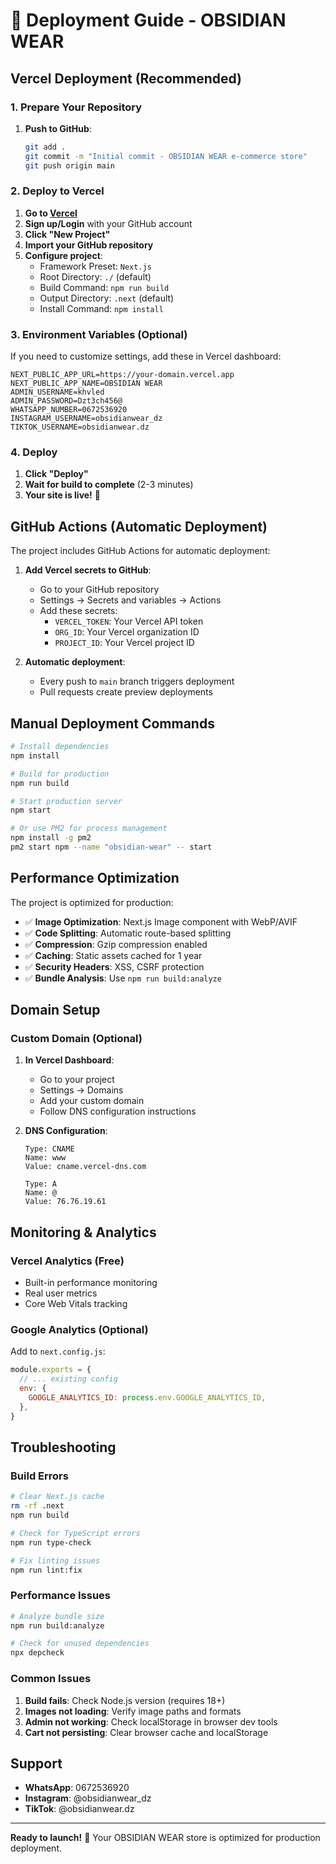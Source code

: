 # 🚀 Deployment Guide - OBSIDIAN WEAR

## Vercel Deployment (Recommended)

### 1. Prepare Your Repository

1. **Push to GitHub**:
   ```bash
   git add .
   git commit -m "Initial commit - OBSIDIAN WEAR e-commerce store"
   git push origin main
   ```

### 2. Deploy to Vercel

1. **Go to [Vercel](https://vercel.com)**
2. **Sign up/Login** with your GitHub account
3. **Click "New Project"**
4. **Import your GitHub repository**
5. **Configure project**:
   - Framework Preset: `Next.js`
   - Root Directory: `./` (default)
   - Build Command: `npm run build`
   - Output Directory: `.next` (default)
   - Install Command: `npm install`

### 3. Environment Variables (Optional)

If you need to customize settings, add these in Vercel dashboard:

```
NEXT_PUBLIC_APP_URL=https://your-domain.vercel.app
NEXT_PUBLIC_APP_NAME=OBSIDIAN WEAR
ADMIN_USERNAME=khvled
ADMIN_PASSWORD=Dzt3ch456@
WHATSAPP_NUMBER=0672536920
INSTAGRAM_USERNAME=obsidianwear_dz
TIKTOK_USERNAME=obsidianwear.dz
```

### 4. Deploy

1. **Click "Deploy"**
2. **Wait for build to complete** (2-3 minutes)
3. **Your site is live!** 🎉

## GitHub Actions (Automatic Deployment)

The project includes GitHub Actions for automatic deployment:

1. **Add Vercel secrets to GitHub**:
   - Go to your GitHub repository
   - Settings → Secrets and variables → Actions
   - Add these secrets:
     - `VERCEL_TOKEN`: Your Vercel API token
     - `ORG_ID`: Your Vercel organization ID
     - `PROJECT_ID`: Your Vercel project ID

2. **Automatic deployment**:
   - Every push to `main` branch triggers deployment
   - Pull requests create preview deployments

## Manual Deployment Commands

```bash
# Install dependencies
npm install

# Build for production
npm run build

# Start production server
npm start

# Or use PM2 for process management
npm install -g pm2
pm2 start npm --name "obsidian-wear" -- start
```

## Performance Optimization

The project is optimized for production:

- ✅ **Image Optimization**: Next.js Image component with WebP/AVIF
- ✅ **Code Splitting**: Automatic route-based splitting
- ✅ **Compression**: Gzip compression enabled
- ✅ **Caching**: Static assets cached for 1 year
- ✅ **Security Headers**: XSS, CSRF protection
- ✅ **Bundle Analysis**: Use `npm run build:analyze`

## Domain Setup

### Custom Domain (Optional)

1. **In Vercel Dashboard**:
   - Go to your project
   - Settings → Domains
   - Add your custom domain
   - Follow DNS configuration instructions

2. **DNS Configuration**:
   ```
   Type: CNAME
   Name: www
   Value: cname.vercel-dns.com
   
   Type: A
   Name: @
   Value: 76.76.19.61
   ```

## Monitoring & Analytics

### Vercel Analytics (Free)
- Built-in performance monitoring
- Real user metrics
- Core Web Vitals tracking

### Google Analytics (Optional)
Add to `next.config.js`:
```javascript
module.exports = {
  // ... existing config
  env: {
    GOOGLE_ANALYTICS_ID: process.env.GOOGLE_ANALYTICS_ID,
  },
}
```

## Troubleshooting

### Build Errors
```bash
# Clear Next.js cache
rm -rf .next
npm run build

# Check for TypeScript errors
npm run type-check

# Fix linting issues
npm run lint:fix
```

### Performance Issues
```bash
# Analyze bundle size
npm run build:analyze

# Check for unused dependencies
npx depcheck
```

### Common Issues

1. **Build fails**: Check Node.js version (requires 18+)
2. **Images not loading**: Verify image paths and formats
3. **Admin not working**: Check localStorage in browser dev tools
4. **Cart not persisting**: Clear browser cache and localStorage

## Support

- **WhatsApp**: 0672536920
- **Instagram**: @obsidianwear_dz
- **TikTok**: @obsidianwear.dz

---

**Ready to launch!** 🚀 Your OBSIDIAN WEAR store is optimized for production deployment.
